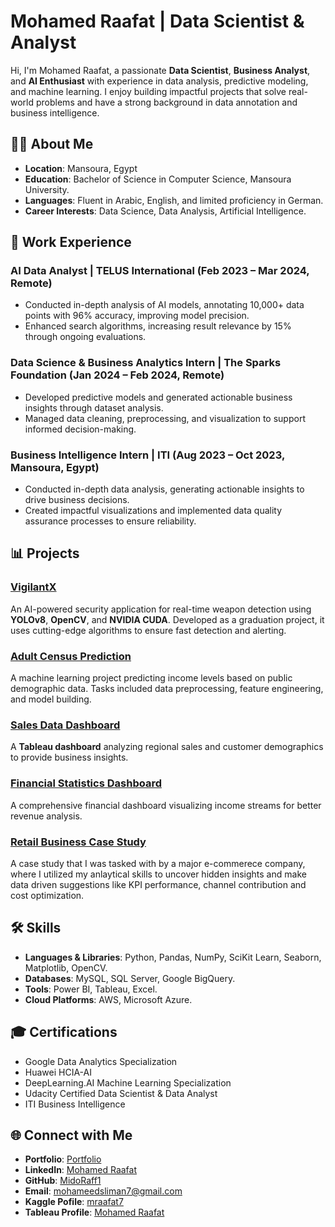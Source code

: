 # Mohamed Raafat | Data Scientist & Analyst

Hi, I'm Mohamed Raafat, a passionate **Data Scientist**, **Business Analyst**, and **AI Enthusiast** with experience in data analysis, predictive modeling, and machine learning. I enjoy building impactful projects that solve real-world problems and have a strong background in data annotation and business intelligence.

## 👨‍💻 About Me
- **Location**: Mansoura, Egypt  
- **Education**: Bachelor of Science in Computer Science, Mansoura University.
- **Languages**: Fluent in Arabic, English, and limited proficiency in German.  
- **Career Interests**: Data Science, Data Analysis, Artificial Intelligence.  

## 💼 Work Experience
### AI Data Analyst | TELUS International (Feb 2023 – Mar 2024, Remote)
- Conducted in-depth analysis of AI models, annotating 10,000+ data points with 96% accuracy, improving model precision.
- Enhanced search algorithms, increasing result relevance by 15% through ongoing evaluations.

### Data Science & Business Analytics Intern | The Sparks Foundation (Jan 2024 – Feb 2024, Remote)
- Developed predictive models and generated actionable business insights through dataset analysis.
- Managed data cleaning, preprocessing, and visualization to support informed decision-making.

### Business Intelligence Intern | ITI (Aug 2023 – Oct 2023, Mansoura, Egypt)
- Conducted in-depth data analysis, generating actionable insights to drive business decisions.
- Created impactful visualizations and implemented data quality assurance processes to ensure reliability.

## 📊 Projects
### [VigilantX](https://shakerfayez.github.io/vigilantx.github.io/)
An AI-powered security application for real-time weapon detection using **YOLOv8**, **OpenCV**, and **NVIDIA CUDA**. Developed as a graduation project, it uses cutting-edge algorithms to ensure fast detection and alerting.

### [Adult Census Prediction](https://github.com/MidoRaff1/Adult-Census-Prediction)
A machine learning project predicting income levels based on public demographic data. Tasks included data preprocessing, feature engineering, and model building.

### [Sales Data Dashboard](https://public.tableau.com/app/profile/mohamed.raafat5405/viz/SalesDataDashboard_16974535804030/Dashboard)
A **Tableau dashboard** analyzing regional sales and customer demographics to provide business insights.

### [Financial Statistics Dashboard](https://public.tableau.com/app/profile/mohamed.raafat5405/viz/FinancialStatisticsDashboard_16956582326230/Dashboard)
A comprehensive financial dashboard visualizing income streams for better revenue analysis.

### [Retail Business Case Study](https://drive.google.com/file/d/1AILJNbzvh1tdjyQEbTihDBwe0UWceatr/view?usp=sharing)
A case study that I was tasked with by a major e-commerece company, where I utilized my anlaytical skills to uncover hidden insights and make data driven suggestions like KPI performance, channel contribution and cost optimization.

## 🛠️ Skills
- **Languages & Libraries**: Python, Pandas, NumPy, SciKit Learn, Seaborn, Matplotlib, OpenCV.
- **Databases**: MySQL, SQL Server, Google BigQuery.
- **Tools**: Power BI, Tableau, Excel.
- **Cloud Platforms**: AWS, Microsoft Azure.

## 🎓 Certifications
- Google Data Analytics Specialization
- Huawei HCIA-AI
- DeepLearning.AI Machine Learning Specialization
- Udacity Certified Data Scientist & Data Analyst
- ITI Business Intelligence

## 🌐 Connect with Me
- **Portfolio**: [Portfolio](https://MidoRaff1.github.io/portfolio)  
- **LinkedIn**: [Mohamed Raafat](https://www.linkedin.com/in/mohamed1raafat/)  
- **GitHub**: [MidoRaff1](https://github.com/MidoRaff1)  
- **Email**: mohameedsliman7@gmail.com
- **Kaggle Pofile**: [mraafat7](https://www.kaggle.com/mraafat7)
- **Tableau Profile**: [Mohamed Raafat](https://public.tableau.com/app/profile/mohamed.raafat5405/vizzes)

